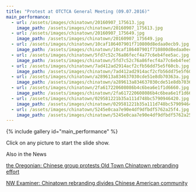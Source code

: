 ```yaml
---
title: "Protest at OTCTCA General Meeting (09.07.2016)"
main_performance:
  - url: /assets/images/chinatown/20160907_175613.jpg
    image_path: /assets/images/chinatown/20160907_175613.jpg
  - url: /assets/images/chinatown/20160907_175649.jpg
    image_path: /assets/images/chinatown/20160907_175649.jpg
  - url: /assets/images/chinatown/10caf186407901f710800d8edaa0ecb9.jpg
    image_path: /assets/images/chinatown/10caf186407901f710800d8edaa0ecb9.jpg
  - url: /assets/images/chinatown/5fd7c52c76a86fecf4a77c6eb4fee5ac.jpg
    image_path: /assets/images/chinatown/5fd7c52c76a86fecf4a77c6eb4fee5ac.jpg
  - url: /assets/images/chinatown/7ad412ad2914acf2cfb56dd75e5f60cb.jpg
    image_path: /assets/images/chinatown/7ad412ad2914acf2cfb56dd75e5f60cb.jpg
  - url: /assets/images/chinatown/a289613a834637030cde51e8db70363a.jpg
    image_path: /assets/images/chinatown/a289613a834637030cde51e8db70363a.jpg
  - url: /assets/images/chinatown/2fa617220608086b4c6bea6e1f1d6660.jpg
    image_path: /assets/images/chinatown/2fa617220608086b4c6bea6e1f1d6660.jpg
  - url: /assets/images/chinatown/029581221b35a111d748bc5790946420.jpg
    image_path: /assets/images/chinatown/029581221b35a111d748bc5790946420.jpg
  - url: /assets/images/chinatown/5245e0caa7e90e4df9dfbdf5762a25f4.jpg
    image_path: /assets/images/chinatown/5245e0caa7e90e4df9dfbdf5762a25f4.jpg
---
```


{% include gallery id="main_performance" %}

Click on any picture to start the slide show.

Also in the News

[the Oregonian: Chinese group protests Old Town Chinatown rebranding effort](http://www.oregonlive.com/portland/index.ssf/2016/09/chinese_group_protests_old_tow.html)

[NW Examiner: Chinatown rebranding divides Chinese American community](http://nwexaminer.com/chinatown-rebranding-divides-chinese-american-community)
